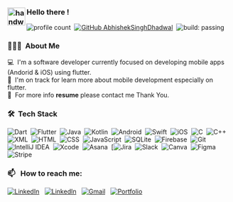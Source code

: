 ### <img alt="handwavegif" src="https://user-images.githubusercontent.com/39513876/112366216-8cfe7400-8cfe-11eb-8116-7d3dbae20e97.gif" width='40' align="left"/> Hello there !
![profile count](https://komarev.com/ghpvc/?username=prafulkorat&color=red)&nbsp;
[![GitHub AbhishekSinghDhadwal](https://img.shields.io/github/followers/prafulkorat?label=follow&style=social)](https://github.com/msyamsularif)&nbsp;
![build: passing](https://img.shields.io/badge/build-passing-success)
### 👨🏻‍💻 &nbsp;About Me

💻 &nbsp;I'm a software developer currently focused on developing mobile apps (Andorid & iOS) using flutter.\
🌱 &nbsp;I'm on track for learn more about mobile development especially on flutter.\
📄 &nbsp;For more info **resume** please contact me Thank You.


### 🛠 &nbsp;Tech Stack

![Dart](https://img.shields.io/badge/Dart-%230175C2.svg?logo=dart&logoColor=white)&nbsp;
![Flutter](https://img.shields.io/badge/Flutter-02569B?logo=flutter&logoColor=fff)&nbsp;
![Java](https://img.shields.io/badge/Java-%23ED8B00.svg?logo=openjdk&logoColor=white)&nbsp;
![Kotlin](https://img.shields.io/badge/Kotlin-%237F52FF.svg?logo=kotlin&logoColor=white)&nbsp;
![Android](https://img.shields.io/badge/Android-3DDC84?logo=android&logoColor=white)&nbsp;
![Swift](https://img.shields.io/badge/Swift-F54A2A?logo=swift&logoColor=white)&nbsp;
![iOS](https://img.shields.io/badge/iOS-000000?&logo=apple&logoColor=white)&nbsp;
![C](https://img.shields.io/badge/C-00599C?logo=c&logoColor=white)&nbsp;
![C++](https://img.shields.io/badge/C++-%2300599C.svg?logo=c%2B%2B&logoColor=white)&nbsp;
![XML](https://img.shields.io/badge/XML-767C52?logo=xml&logoColor=fff)&nbsp;
![HTML](https://img.shields.io/badge/HTML-%23E34F26.svg?logo=html5&logoColor=white)&nbsp;
![CSS](https://img.shields.io/badge/CSS-1572B6?logo=css3&logoColor=fff)&nbsp;
![JavaScript](https://img.shields.io/badge/JavaScript-F7DF1E?logo=javascript&logoColor=000)&nbsp;
![SQLite](https://img.shields.io/badge/SQLite-%2307405e.svg?logo=sqlite&logoColor=white)&nbsp;
![Firebase](https://img.shields.io/badge/Firebase-039BE5?logo=Firebase&logoColor=white)&nbsp;
![Git](https://img.shields.io/badge/-Git-05122A?style=flat&logo=git)&nbsp;
![IntelliJ IDEA](https://img.shields.io/badge/IntelliJIDEA-000000.svg?logo=intellij-idea&logoColor=white)&nbsp;
![Xcode](https://img.shields.io/badge/Xcode-007ACC?logo=Xcode&logoColor=white)&nbsp;
![Asana](https://img.shields.io/badge/Asana-F06A6A?logo=asana&logoColor=fff)&nbsp;
[![Jira](https://img.shields.io/badge/Jira-0052CC?logo=jira&logoColor=fff)&nbsp;
![Slack](https://img.shields.io/badge/Slack-4A154B?logo=slack&logoColor=fff)&nbsp;
![Canva](https://img.shields.io/badge/Canva-%2300C4CC.svg?&logo=Canva&logoColor=white)&nbsp;
![Figma](https://img.shields.io/badge/Figma-F24E1E?logo=figma&logoColor=white)&nbsp;
![Stripe](https://img.shields.io/badge/Stripe-5851DD?logo=stripe&logoColor=fff)

### 📫 &nbsp; How to reach me:


<a href="https://www.linkedin.com/in/kp-android/"><img alt="LinkedIn" src="https://custom-icon-badges.demolab.com/badge/LinkedIn-0A66C2?logo=linkedin-white&logoColor=fff"/></a> &nbsp;
<a href="https://stackoverflow.com/users/12142021/praful-korat"><img alt="LinkedIn" src="https://img.shields.io/badge/-Stack%20Overflow-FE7A16?logo=stack-overflow&logoColor=white"/></a> &nbsp;
<a href="mailto:prafulkorat0908@gmail.com"><img alt="Gmail" src="https://img.shields.io/badge/Gmail-D14836?style=flat&logo=gmail&logoColor=white" /></a> &nbsp;
<a href="https://prafulkorat.netlify.app"><img alt="Portfolio" src="https://img.shields.io/Portfolio-up-down-green-red/https/prafulkorat.netlify.app.svg" /></a> &nbsp;
